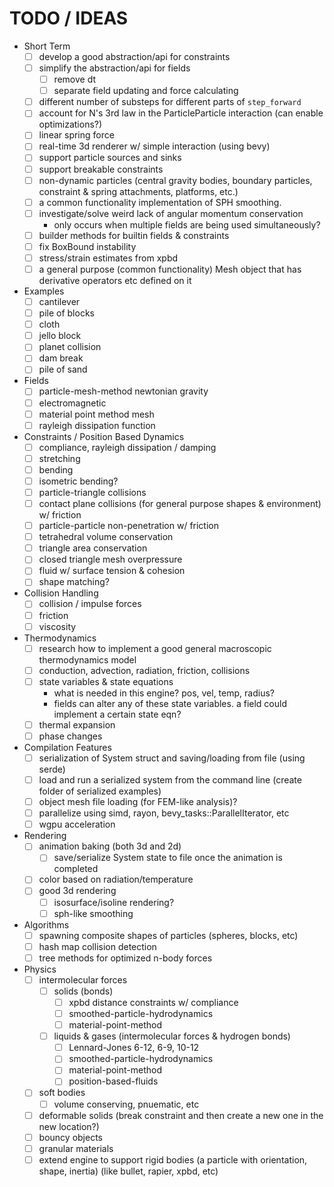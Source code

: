 # TODO / IDEAS

- Short Term
  - [ ] develop a good abstraction/api for constraints
  - [ ] simplify the abstraction/api for fields
    - [ ] remove dt
    - [ ] separate field updating and force calculating
  - [ ] different number of substeps for different parts of `step_forward`
  - [ ] account for N's 3rd law in the ParticleParticle interaction (can enable optimizations?)
  - [ ] linear spring force
  - [ ] real-time 3d renderer w/ simple interaction (using bevy)
  - [ ] support particle sources and sinks
  - [ ] support breakable constraints
  - [ ] non-dynamic particles (central gravity bodies, boundary particles, constraint & spring attachments, platforms, etc.)
  - [ ] a common functionality implementation of SPH smoothing.
  - [ ] investigate/solve weird lack of angular momentum conservation
    - only occurs when multiple fields are being used simultaneously?
  - [ ] builder methods for builtin fields & constraints
  - [ ] fix BoxBound instability
  - [ ] stress/strain estimates from xpbd
  - [ ] a general purpose (common functionality) Mesh object that has derivative operators etc defined on it

- Examples
  - [ ] cantilever
  - [ ] pile of blocks
  - [ ] cloth
  - [ ] jello block
  - [ ] planet collision
  - [ ] dam break
  - [ ] pile of sand

- Fields
  - [ ] particle-mesh-method newtonian gravity
  - [ ] electromagnetic
  - [ ] material point method mesh
  - [ ] rayleigh dissipation function

- Constraints / Position Based Dynamics
  - [ ] compliance, rayleigh dissipation / damping
  - [ ] stretching
  - [ ] bending
  - [ ] isometric bending?
  - [ ] particle-triangle collisions
  - [ ] contact plane collisions (for general purpose shapes & environment) w/ friction
  - [ ] particle-particle non-penetration w/ friction
  - [ ] tetrahedral volume conservation
  - [ ] triangle area conservation
  - [ ] closed triangle mesh overpressure
  - [ ] fluid w/ surface tension & cohesion
  - [ ] shape matching?

- Collision Handling
  - [ ] collision / impulse forces
  - [ ] friction
  - [ ] viscosity

- Thermodynamics
  - [ ] research how to implement a good general macroscopic thermodynamics model
  - [ ] conduction, advection, radiation, friction, collisions
  - [ ] state variables & state equations
    - what is needed in this engine? pos, vel, temp, radius?
    - fields can alter any of these state variables. a field could implement a certain state eqn?
  - [ ] thermal expansion
  - [ ] phase changes

- Compilation Features
  - [ ] serialization of System struct and saving/loading from file (using serde)
  - [ ] load and run a serialized system from the command line (create folder of serialized examples)
  - [ ] object mesh file loading (for FEM-like analysis)?
  - [ ] parallelize using simd, rayon, bevy_tasks::ParallelIterator, etc
  - [ ] wgpu acceleration

- Rendering
  - [ ] animation baking (both 3d and 2d)
    - [ ] save/serialize System state to file once the animation is completed
  - [ ] color based on radiation/temperature
  - [ ] good 3d rendering
    - [ ] isosurface/isoline rendering?
    - [ ] sph-like smoothing

- Algorithms
  - [ ] spawning composite shapes of particles (spheres, blocks, etc)
  - [ ] hash map collision detection
  - [ ] tree methods for optimized n-body forces

- Physics
  - [ ] intermolecular forces
    - [ ] solids (bonds)
      - [ ] xpbd distance constraints w/ compliance
      - [ ] smoothed-particle-hydrodynamics
      - [ ] material-point-method
    - [ ] liquids & gases (intermolecular forces & hydrogen bonds)
      - [ ] Lennard-Jones 6-12, 6-9, 10-12
      - [ ] smoothed-particle-hydrodynamics
      - [ ] material-point-method
      - [ ] position-based-fluids
  - [ ] soft bodies
    - [ ] volume conserving, pnuematic, etc
  - [ ] deformable solids (break constraint and then create a new one in the new location?)
  - [ ] bouncy objects
  - [ ] granular materials
  - [ ] extend engine to support rigid bodies (a particle with orientation, shape, inertia) (like bullet, rapier, xpbd, etc)